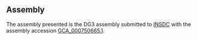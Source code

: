 

Assembly
--------

The assembly presented is the DG3 assembly submitted to
[INSDC](http://www.insdc.org) with the assembly accession
[GCA\_000750665.1](http://www.ebi.ac.uk/ena/data/view/GCA_000750665.1).
